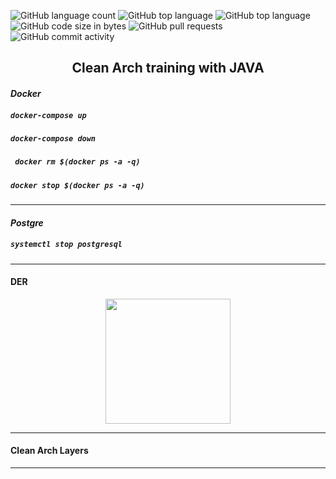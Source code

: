 ![GitHub language count](https://img.shields.io/github/languages/count/naereloire/java-clean-arch-training?color=gre&style=plastic)
![GitHub top language](https://img.shields.io/github/languages/top/naereloire/java-clean-arch-training?color=orange&style=plastic)
![GitHub top language](https://img.shields.io/github/languages/top/naereloire/java-clean-arch-training?label=spring%20boot&style=plastic)
![GitHub code size in bytes](https://img.shields.io/github/languages/code-size/naereloire/java-clean-arch-training?color=yellow&style=plastic)
![GitHub pull requests](https://img.shields.io/github/issues-pr-raw/naereloire/java-clean-arch-training?style=plastic)
![GitHub commit activity](https://img.shields.io/github/commit-activity/y/naereloire/java-clean-arch-training?style=plastic)
<h2 align='center'>Clean Arch training with JAVA</h2>

#### *Docker*
##### `docker-compose up`
##### `docker-compose down`
##### ` docker rm $(docker ps -a -q)`
##### `docker stop $(docker ps -a -q)`
****
#### *Postgre*
##### `systemctl stop postgresql`
****
#### DER

<p align="center">
<img src=".java-clean-arch-training/images/der" width="200" heigth="200">
</p>

****
#### Clean Arch Layers
****
